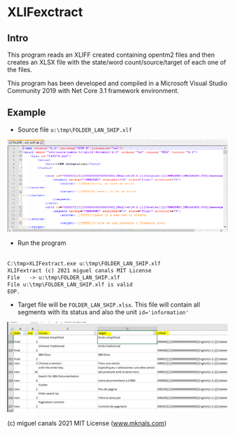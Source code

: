 ﻿# XLIFexctract

## Intro

This program reads an XLIFF created containing opentm2 files and then creates an XLSX file
with the state/word count/source/target of each one of the files.

This program has been developed and compiled in a Microsoft Visual Studio Community
2019 with Net Core 3.1 framework environment.

## Example

* Source file ```u:\tmp\FOLDER_LAN_SHIP.xlf```

![XLIF source file](docimages/01_xlif_file.gif?raw=true "XLIF")

* Run the program

```

C:\tmp>XLIFextract.exe u:\tmp\FOLDER_LAN_SHIP.xlf
XLIFextract (c) 2021 miguel canals MIT License
File   -> u:\tmp\FOLDER_LAN_SHIP.xlf
File u:\tmp\FOLDER_LAN_SHIP.xlf is valid
EOP.
```

* Target file will be ```FOLDER_LAN_SHIP.xlsx```. This file will contain all segments with its status
and also the unit ```id='information'```

![XLSX target file](docimages/02_xlsx_result.file.gif?raw=true "XLSX")





(c) miguel canals 2021 MIT License (www.mknals.com) 